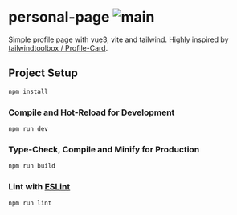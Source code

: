 # personal-page ![main](https://github.com/MrTimeey/personal-page/workflows/main/badge.svg?branch=main)

Simple profile page with vue3, vite and tailwind. Highly inspired by [tailwindtoolbox / Profile-Card](https://github.com/tailwindtoolbox/Profile-Card).

## Project Setup

```sh
npm install
```

### Compile and Hot-Reload for Development

```sh
npm run dev
```

### Type-Check, Compile and Minify for Production

```sh
npm run build
```

### Lint with [ESLint](https://eslint.org/)

```sh
npm run lint
```
